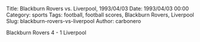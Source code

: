 Title: Blackburn Rovers vs. Liverpool, 1993/04/03
Date: 1993/04/03 00:00
Category: sports
Tags: football, football scores, Blackburn Rovers, Liverpool
Slug: blackburn-rovers-vs-liverpool
Author: carbonero


Blackburn Rovers 4 - 1 Liverpool
